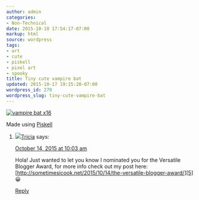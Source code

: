 ```yaml
---
author: admin
categories:
- Non-Technical
date: 2015-10-10 17:54:17-07:00
markup: html
source: wordpress
tags:
- art
- cute
- piskell
- pixel art
- spooky
title: Tiny cute vampire bat
updated: 2015-10-17 19:15:20-07:00
wordpress_id: 279
wordpress_slug: tiny-cute-vampire-bat
---
```

[![vampire bat x16](https://blog.za3k.com/wp-content/uploads/2015/10/vampire-bat-x16.png)][1]

Made using [Piskell][2]

1.  ![](https://secure.gravatar.com/avatar/aa5d8a139b96dc7b082a50ca2446deff?s=40&d=mm&r=g)[Tricia][3] says:
    
    [October 14, 2015 at 10:03 am][4]
    
    Hola! Just wanted to let you know I nominated you for the Versatile Blogger Award, for more info check out my post here: [http://sometimesicook.net/2015/10/14/the-versatile-blogger-award/][5] 😀
    
    [Reply][6]
    

[1]: https://blog.za3k.com/wp-content/uploads/2015/10/vampire-bat-x16.png
[2]: http://www.piskelapp.com/
[3]: http://sometimesicook.net
[4]: https://blog.za3k.com/tiny-cute-vampire-bat/#comment-2426
[5]: http://sometimesicook.net/2015/10/14/the-versatile-blogger-award/
[6]: https://blog.za3k.com/tiny-cute-vampire-bat/?replytocom=2426#respond
